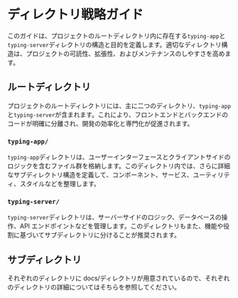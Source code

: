 # ディレクトリ戦略ガイド

このガイドは、プロジェクトのルートディレクトリ内に存在する`typing-app`と`typing-server`ディレクトリの構造と目的を定義します。適切なディレクトリ構造は、プロジェクトの可読性、拡張性、およびメンテナンスのしやすさを高めます。

## ルートディレクトリ

プロジェクトのルートディレクトリには、主に二つのディレクトリ、`typing-app`と`typing-server`が含まれます。これにより、フロントエンドとバックエンドのコードが明確に分離され、開発の効率化と専門化が促進されます。

### `typing-app/`

`typing-app`ディレクトリは、ユーザーインターフェースとクライアントサイドのロジックを含むファイル群を格納します。このディレクトリ内では、さらに詳細なサブディレクトリ構造を定義して、コンポーネント、サービス、ユーティリティ、スタイルなどを整理します。

### `typing-server/`

`typing-server`ディレクトリは、サーバーサイドのロジック、データベースの操作、API エンドポイントなどを管理します。このディレクトリもまた、機能や役割に基づいてサブディレクトリに分けることが推奨されます。

## サブディレクトリ

それぞれのディレクトリに docs/ディレクトリが用意されているので、それぞれのディレクトリの詳細についてはそちらを参照してください。
